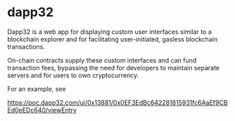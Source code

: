 # dapp32

Dapp32 is a web app for displaying custom user interfaces similar to a blockchain explorer 
and for facilitating user-initiated, gasless blockchain transactions.

On-chain contracts supply these custom interfaces and can fund transaction fees, 
bypassing the need 
for developers to maintain separate servers and
for users to own cryptocurrency.

For an example, see

https://poc.dapp32.com/ui/0x13881/0x0EF3EdBc642281815931fc6AaEf9CBEd0eEDc640/viewEntry
